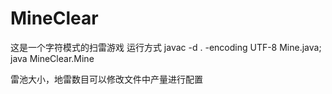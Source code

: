 # MineClear
这是一个字符模式的扫雷游戏
运行方式
javac -d . -encoding UTF-8 Mine.java;
java MineClear.Mine

雷池大小，地雷数目可以修改文件中产量进行配置 
